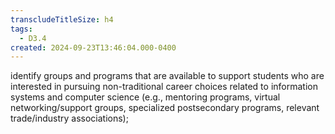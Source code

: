 ```yaml
---
transcludeTitleSize: h4
tags:
  - D3.4
created: 2024-09-23T13:46:04.000-0400
---
```

identify groups and programs that are available to support students who are interested in pursuing non-traditional career choices related to information systems and computer science (e.g., mentoring programs, virtual networking/support groups, specialized postsecondary programs, relevant trade/industry associations);